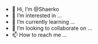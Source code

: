 - 👋 Hi, I’m @Shaerko
- 👀 I’m interested in ...
- 🌱 I’m currently learning ...
- 💞️ I’m looking to collaborate on ...
- 📫 How to reach me ...

<!---
Shaerko/Shaerko is a ✨ special ✨ repository because its `README.md` (this file) appears on your GitHub profile.
You can click the Preview link to take a look at your changes.
--->
